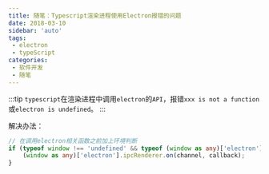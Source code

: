 ```yaml
---
title: 随笔：Typescript渲染进程使用Electron报错的问题
date: 2018-03-10
sidebar: 'auto'
tags:
 - electron
 - typeScript
categories: 
 - 软件开发
 - 随笔
---
```


:::tip
`typescript`在渲染进程中调用`electron`的`API`，报错`xxx is not a function`或`electron is undefined`。
:::

<!-- more -->

解决办法：

```typescript
// 在调用electron相关函数之前加上环境判断
if (typeof window !== 'undefined' && typeof (window as any)['electron'] !== 'undefined') {
    (window as any)['electron'].ipcRenderer.on(channel, callback);
}
```
